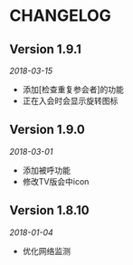 # CHANGELOG

## Version 1.9.1
    
*2018-03-15*

* 添加[检查重复参会者]的功能
* 正在入会时会显示旋转图标

## Version 1.9.0

*2018-03-01*

* 添加被呼功能
* 修改TV版会中icon

## Version 1.8.10

*2018-01-04*

* 优化网络监测

